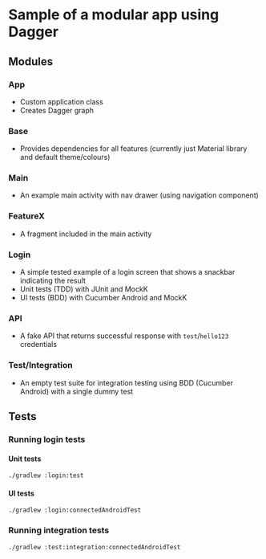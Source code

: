 # Sample of a modular app using Dagger

## Modules

### App

* Custom application class
* Creates Dagger graph

### Base

* Provides dependencies for all features (currently just Material library and default theme/colours)

### Main

* An example main activity with nav drawer (using navigation component)

### FeatureX

* A fragment included in the main activity

### Login

* A simple tested example of a login screen that shows a snackbar indicating the result
* Unit tests (TDD) with JUnit and MockK
* UI tests (BDD) with Cucumber Android and MockK

### API

* A fake API that returns successful response with `test`/`hello123` credentials

### Test/Integration

* An empty test suite for integration testing using BDD (Cucumber Android) with a single dummy test

## Tests

### Running login tests

#### Unit tests

`./gradlew :login:test`

#### UI tests

`./gradlew :login:connectedAndroidTest`

### Running integration tests

`./gradlew :test:integration:connectedAndroidTest`